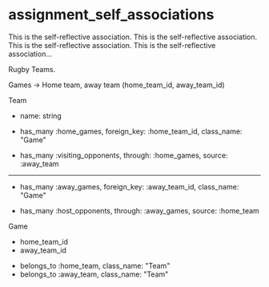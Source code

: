 assignment_self_associations
============================

This is the self-reflective association. This is the self-reflective association. This is the self-reflective association. This is the self-reflective association...

Rugby Teams.

Games -> Home team, away team
           (home_team_id, away_team_id)

Team
  - name: string

 * has_many :home_games, foreign_key: :home_team_id,
                         class_name: "Game"

 * has_many :visiting_opponents, through: :home_games,
                                 source: :away_team

------------------------------------------------                        

 * has_many :away_games, foreign_key: :away_team_id,
                         class_name: "Game"

 * has_many :host_opponents, through: :away_games,
                                 source: :home_team

Game
  - home_team_id
  - away_team_id

  * belongs_to :home_team, class_name: "Team"
  * belongs_to :away_team, class_name: "Team"
